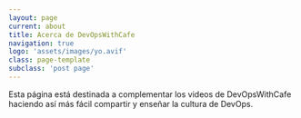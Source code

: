 ```yaml
---
layout: page
current: about
title: Acerca de DevOpsWithCafe
navigation: true
logo: 'assets/images/yo.avif'
class: page-template
subclass: 'post page'
---
```


Esta página está destinada a complementar los videos de DevOpsWithCafe haciendo así más fácil compartir y enseñar la cultura de DevOps.